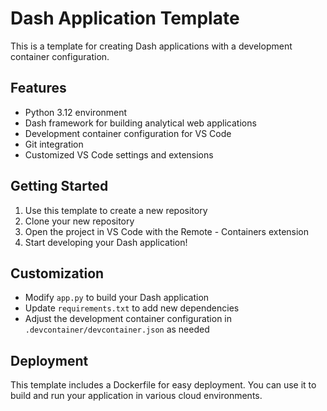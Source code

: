 # Dash Application Template

   This is a template for creating Dash applications with a development container configuration.

   ## Features

   - Python 3.12 environment
   - Dash framework for building analytical web applications
   - Development container configuration for VS Code
   - Git integration
   - Customized VS Code settings and extensions

   ## Getting Started

   1. Use this template to create a new repository
   2. Clone your new repository
   3. Open the project in VS Code with the Remote - Containers extension
   4. Start developing your Dash application!

   ## Customization

   - Modify `app.py` to build your Dash application
   - Update `requirements.txt` to add new dependencies
   - Adjust the development container configuration in `.devcontainer/devcontainer.json` as needed

   ## Deployment

   This template includes a Dockerfile for easy deployment. You can use it to build and run your application in various cloud environments.
   